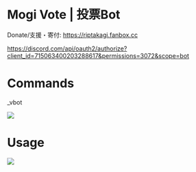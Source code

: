 # Mogi Vote | 投票Bot

Donate/支援・寄付: https://riptakagi.fanbox.cc

https://discord.com/api/oauth2/authorize?client_id=715063400203288617&permissions=3072&scope=bot

# Commands
_vbot

![](https://i.imgur.com/3PizStV.png)

# Usage

![](https://i.imgur.com/0XqRJNU.png)
